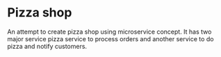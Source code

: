 # Pizza shop 

An attempt to create pizza shop using microservice concept.  It has two major service pizza service to process orders and another service to do pizza and notify customers.
